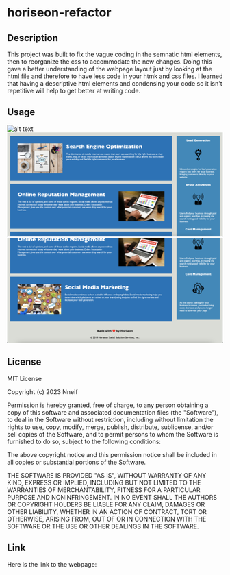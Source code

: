 # horiseon-refactor

## Description

This project was built to fix the vague coding in the semnatic html elements, then to reorganize the css to accommodate the new changes. Doing this gave a better understanding of the webpage layout just by looking at the html file and therefore to have less code in your htmk and css files. I learned that having a descriptive html elements and condensing your code so it isn't repetitive will help to get better at writing code.

## Usage

![alt text](assets/images/Screenshot%202023-03-22%20at%208.53.05%20PM.png)
![alt text](assets/images/Screenshot%202023-03-22%20at%208.53.28%20PM.png)
![alt text](assets/images/Screenshot%202023-03-22%20at%208.53.43%20PM.png)


## License

MIT License

Copyright (c) 2023 Nneif

Permission is hereby granted, free of charge, to any person obtaining a copy
of this software and associated documentation files (the "Software"), to deal
in the Software without restriction, including without limitation the rights
to use, copy, modify, merge, publish, distribute, sublicense, and/or sell
copies of the Software, and to permit persons to whom the Software is
furnished to do so, subject to the following conditions:

The above copyright notice and this permission notice shall be included in all
copies or substantial portions of the Software.

THE SOFTWARE IS PROVIDED "AS IS", WITHOUT WARRANTY OF ANY KIND, EXPRESS OR
IMPLIED, INCLUDING BUT NOT LIMITED TO THE WARRANTIES OF MERCHANTABILITY,
FITNESS FOR A PARTICULAR PURPOSE AND NONINFRINGEMENT. IN NO EVENT SHALL THE
AUTHORS OR COPYRIGHT HOLDERS BE LIABLE FOR ANY CLAIM, DAMAGES OR OTHER
LIABILITY, WHETHER IN AN ACTION OF CONTRACT, TORT OR OTHERWISE, ARISING FROM,
OUT OF OR IN CONNECTION WITH THE SOFTWARE OR THE USE OR OTHER DEALINGS IN THE
SOFTWARE.

## Link 

Here is the link to the webpage: 

